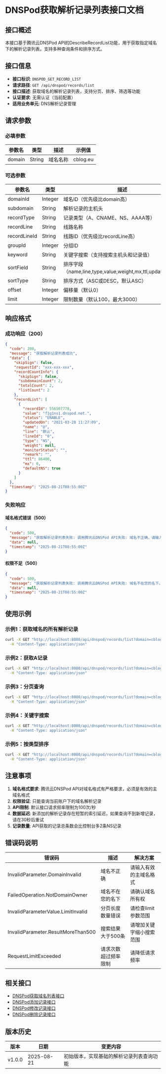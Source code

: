 # DNSPod获取解析记录列表接口文档

## 接口概述

本接口基于腾讯云DNSPod API的DescribeRecordList功能，用于获取指定域名下的解析记录列表。支持多种查询条件和排序方式。

## 接口信息

- **接口标识**: `DNSPOD_GET_RECORD_LIST`
- **请求路径**: `GET /api/dnspod/records/list`
- **接口描述**: 获取域名的解析记录列表，支持分页、排序、筛选等功能
- **认证要求**: 无需认证（当前配置）
- **适用业务单元**: DNS解析记录管理

## 请求参数

### 必填参数

| 参数名 | 类型 | 描述 | 示例值 |
|--------|------|------|--------|
| domain | String | 域名名称 | cblog.eu |

### 可选参数

| 参数名 | 类型 | 描述 | 示例值 |
|--------|------|------|--------|
| domainId | Integer | 域名ID（优先级比domain高） | 98251198 |
| subdomain | String | 解析记录的主机头 | www |
| recordType | String | 记录类型（A、CNAME、NS、AAAA等） | A |
| recordLine | String | 线路名称 | 默认 |
| recordLineId | String | 线路ID（优先级比recordLine高） | 0 |
| groupId | Integer | 分组ID | 1 |
| keyword | String | 关键字搜索（支持搜索主机头和记录值） | test |
| sortField | String | 排序字段（name,line,type,value,weight,mx,ttl,updated_on） | type |
| sortType | String | 排序方式（ASC或DESC，默认ASC） | ASC |
| offset | Integer | 偏移量（默认0） | 0 |
| limit | Integer | 限制数量（默认100，最大3000） | 10 |

## 响应格式

### 成功响应（200）

```json
{
  "code": 200,
  "message": "获取解析记录列表成功",
  "data": {
    "skipSign": false,
    "requestId": "xxx-xxx-xxx",
    "recordCountInfo": {
      "skipSign": false,
      "subdomainCount": 2,
      "totalCount": 2,
      "listCount": 2
    },
    "recordList": [
      {
        "recordId": 556507778,
        "value": "f1g1ns1.dnspod.net.",
        "status": "ENABLE",
        "updatedOn": "2021-03-28 11:27:09",
        "name": "@",
        "line": "默认",
        "lineId": "0",
        "type": "NS",
        "weight": null,
        "monitorStatus": "",
        "remark": "",
        "ttl": 86400,
        "mx": 0,
        "defaultNS": true
      }
    ]
  },
  "timestamp": "2025-08-21T08:55:00Z"
}
```

### 失败响应

#### 域名格式错误（500）

```json
{
  "code": 500,
  "message": "获取解析记录列表失败: 调用腾讯云DNSPod API失败: 域名不正确，请输入主域名，如 dnspod.cn。",
  "data": null,
  "timestamp": "2025-08-21T08:55:00Z"
}
```

#### 权限不足（500）

```json
{
  "code": 500,
  "message": "获取解析记录列表失败: 调用腾讯云DNSPod API失败: 域名不在您的名下。",
  "data": null,
  "timestamp": "2025-08-21T08:55:00Z"
}
```

## 使用示例

### 示例1：获取域名的所有解析记录

```bash
curl -X GET "http://localhost:8080/api/dnspod/records/list?domain=cblog.eu" \
  -H "Content-Type: application/json"
```

### 示例2：获取A记录

```bash
curl -X GET "http://localhost:8080/api/dnspod/records/list?domain=cblog.eu&recordType=A" \
  -H "Content-Type: application/json"
```

### 示例3：分页查询

```bash
curl -X GET "http://localhost:8080/api/dnspod/records/list?domain=cblog.eu&limit=10&offset=0" \
  -H "Content-Type: application/json"
```

### 示例4：关键字搜索

```bash
curl -X GET "http://localhost:8080/api/dnspod/records/list?domain=cblog.eu&keyword=www" \
  -H "Content-Type: application/json"
```

### 示例5：按类型排序

```bash
curl -X GET "http://localhost:8080/api/dnspod/records/list?domain=cblog.eu&sortField=type&sortType=ASC" \
  -H "Content-Type: application/json"
```

## 注意事项

1. **域名格式要求**: 腾讯云DNSPod API对域名格式有严格要求，必须是有效的主域名格式
2. **权限验证**: 只能查询当前账户下的域名解析记录
3. **API限制**: 默认接口请求频率限制为100次/秒
4. **数据延迟**: 新添加的解析记录存在短暂的索引延迟，如果查询不到新增记录，请在30秒后重试
5. **记录数量**: API获取的记录总条数会比控制台多2条NS记录

## 错误码说明

| 错误码 | 描述 | 解决方案 |
|--------|------|----------|
| InvalidParameter.DomainInvalid | 域名不正确 | 请输入有效的主域名格式 |
| FailedOperation.NotDomainOwner | 域名不在您的名下 | 请确认域名所有权 |
| InvalidParameterValue.LimitInvalid | 分页长度数量错误 | 请检查limit参数范围 |
| InvalidParameter.ResultMoreThan500 | 搜索结果大于500条 | 请增加关键字缩小搜索范围 |
| RequestLimitExceeded | 请求次数超过频率限制 | 请降低请求频率 |

## 相关接口

- [DNSPod获取域名列表接口](./DNSPod获取域名列表接口.md)
- [DNSPod添加记录接口](./DNSPod添加记录接口.md)
- [DNSPod修改记录接口](./DNSPod修改记录接口.md)
- [DNSPod删除记录接口](./DNSPod删除记录接口.md)

## 版本历史

| 版本 | 日期 | 变更内容 |
|------|------|----------|
| v1.0.0 | 2025-08-21 | 初始版本，实现基础的解析记录列表查询功能 |